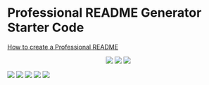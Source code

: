 # Professional README Generator Starter Code

[How to create a Professional README](https://coding-boot-camp.github.io/full-stack/github/professional-readme-guide)

<p align="center">
    <img src="https://img.shields.io/github/repo-size/schneidsmc/ReadMeGenerator07" />
    <img src="https://img.shields.io/github/languages/top/schneidsmc/ReadMeGenerator07"  />
    <img src="https://img.shields.io/github/last-commit/schneidsmc/ReadMeGenerator07" >
</p>


  <img src="https://img.shields.io/badge/Javascript-yellow" />
  <img src="https://img.shields.io/badge/jQuery-blue"  />
  <img src="https://img.shields.io/badge/-node.js-green" />
  <img src="https://img.shields.io/badge/-inquirer-red" >
  <img src="https://img.shields.io/badge/-screencastify-lightgrey" />